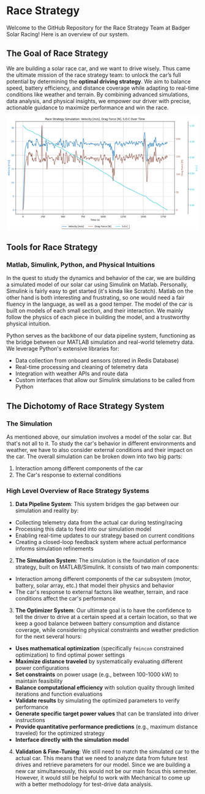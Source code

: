 # Race Strategy
Welcome to the GitHub Repository for the Race Strategy Team at Badger Solar Racing! Here is an overview of our system.
## The Goal of Race Strategy
We are building a solar race car, and we want to drive wisely. Thus came the ultimate mission of the race strategy team: to unlock the car’s full potential by determining the **optimal driving strategy**. We aim to balance speed, battery efficiency, and distance coverage while adapting to real-time conditions like weather and terrain. By combining advanced simulations, data analysis, and physical insights, we empower our driver with precise, actionable guidance to maximize performance and win the race.

![Screenshot](Outputs/rdmegraph.png)

## Tools for Race Strategy

### Matlab, Simulink, Python, and Physical Intuitions 
In the quest to study the dynamics and behavior of the car, we are building a simulated model of our solar car using Simulink on Matlab.
Personally, Simulink is fairly easy to get started (it's kinda like Scratch). Matlab on the other hand is both interesting and frustrating, so one would need a fair fluency in the language, as well as a good temper.
The model of the car is built on models of each small section, and their interaction. We mainly follow the physics of each piece in building the model, and a trustworthy physical intuition.

Python serves as the backbone of our data pipeline system, functioning as the bridge between our MATLAB simulation and real-world telemetry data. We leverage Python's extensive libraries for:
- Data collection from onboard sensors (stored in Redis Database)
- Real-time processing and cleaning of telemetry data
- Integration with weather APIs and route data
- Custom interfaces that allow our Simulink simulations to be called from Python

## The Dichotomy of Race Strategy System

### The Simulation
As mentioned above, our simulation involves a model of the solar car. But that's not all to it. To study the car's behavior in different environments and weather, we have to also consider external conditions and their impact on the car. The overall simulation can be broken down into two big parts:
1. Interaction among different components of the car
2. The Car's response to external conditions

### High Level Overview of Race Strategy Systems

1. **Data Pipeline System**: This system bridges the gap between our simulation and reality by:
- Collecting telemetry data from the actual car during testing/racing
- Processing this data to feed into our simulation model
- Enabling real-time updates to our strategy based on current conditions
- Creating a closed-loop feedback system where actual performance informs simulation refinements

2. **The Simulation System**: The simulation is the foundation of race strategy, built on MATLAB/Simulink. It consists of two main components:
- Interaction among different components of the car subsystem (motor, battery, solar array, etc.) that model their physics and behavior
- The car's response to external factors like weather, terrain, and race conditions affect the car's performance

3. **The Optimizer System**: Our ultimate goal is to have the confidence to tell the driver to drive at a certain speed at a certain location, so that we keep a good balance between battery consumption and distance coverage, while considering physical constraints and weather prediction for the next several hours:
- **Uses mathematical optimization** (specifically `fmincon` constrained optimization) to find optimal power settings
- **Maximize distance traveled** by systematically evaluating different power configurations 
- **Set constraints** on power usage (e.g., between 100-1000 kW) to maintain feasibility
- **Balance computational efficiency** with solution quality through limited iterations and function evaluations
- **Validate results** by simulating the optimized parameters to verify performance
- **Generate specific target power values** that can be translated into driver instructions
- **Provide quantitative performance predictions** (e.g., maximum distance traveled) for the optimized strategy
- **Interface directly with the simulation model**

4. **Validation & Fine-Tuning**: We still need to match the simulated car to the actual car. This means that we need to analyze data from future test drives and retrieve parameters for our model. Since we are building a new car simultaneously, this would not be our main focus this semester. However, it would still be helpful to work with Mechanical to come up with a better methodology for test-drive data analysis.
